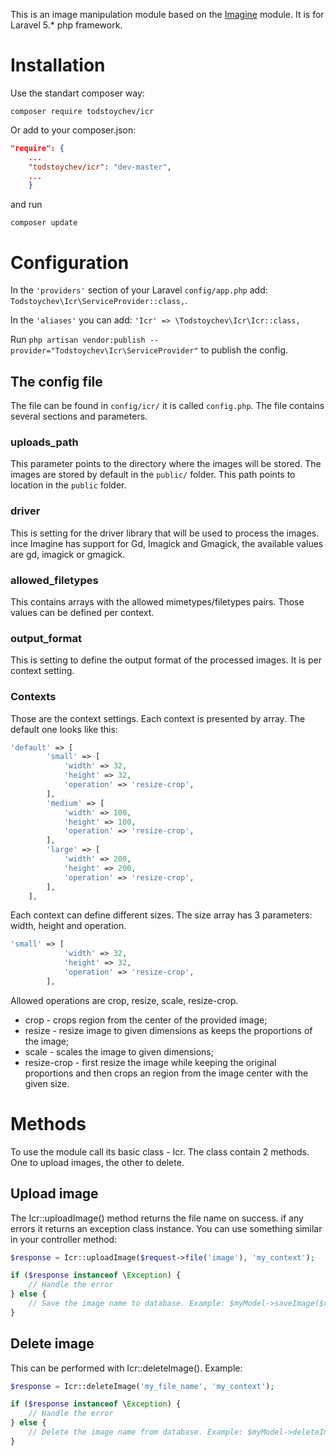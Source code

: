 This is an image manipulation module based on the [Imagine](https://github.com/avalanche123/Imagine) module. It is for Laravel 5.* php framework.

# Installation
Use the standart composer way:

```
composer require todstoychev/icr
```

Or add to your composer.json:

```json
"require": {
    ...
    "todstoychev/icr": "dev-master",
    ...
    }
```

and run 

```composer update```

# Configuration
In the ```'providers'``` section of your Laravel ```config/app.php``` add: ```Todstoychev\Icr\ServiceProvider::class,```. 

In the ```'aliases'``` you can add: ```'Icr' => \Todstoychev\Icr\Icr::class,```

Run ```php artisan vendor:publish --provider="Todstoychev\Icr\ServiceProvider"``` to publish the config.

## The config file
The file can be found in ```config/icr/``` it is called ```config.php```. The file contains several sections and parameters.

### uploads_path
This parameter points to the directory where the images will be stored. The images are stored by default in the ```public/``` folder. This path points to location in the ```public``` folder.

### driver
This is setting for the driver library that will be used to process the images. ince Imagine has support for Gd, Imagick and Gmagick, the available values are gd, imagick or gmagick. 

### allowed_filetypes
This contains arrays with the allowed mimetypes/filetypes pairs. Those values can be defined per context.

###  output_format
This is setting to define the output format of the processed images. It is per context setting.

### Contexts
Those are the context settings. Each context is presented by array. The default one looks like this:

```php
'default' => [ 
        'small' => [
            'width' => 32,
            'height' => 32,
            'operation' => 'resize-crop',
        ],
        'medium' => [
            'width' => 100,
            'height' => 100,
            'operation' => 'resize-crop',
        ],
        'large' => [
            'width' => 200,
            'height' => 200,
            'operation' => 'resize-crop',
        ],
    ],
```

Each context can define different sizes. The size array has 3 parameters: width, height and operation.

```php
'small' => [
            'width' => 32,
            'height' => 32,
            'operation' => 'resize-crop',
        ],
```

Allowed operations are crop, resize, scale, resize-crop. 
- crop - crops region from the center of the provided image;
- resize - resize image to given dimensions as keeps the proportions of the image;
- scale - scales the image to given dimensions;
- resize-crop - first resize the image while keeping the original proportions and then crops an region from the image center with the given size.

# Methods
To use the module call its basic class - Icr. The class contain 2 methods. One to upload images, the other to delete.

## Upload image
The Icr::uploadImage() method returns the file name on success. if any errors it returns an exception class instance. You can use something similar in your controller method: 

```php
$response = Icr::uploadImage($request->file('image'), 'my_context');

if ($response instanceof \Exception) {
    // Handle the error
} else {
    // Save the image name to database. Example: $myModel->saveImage($response);
}
```

## Delete image
This can be performed with Icr::deleteImage(). Example:

```php
$response = Icr::deleteImage('my_file_name', 'my_context');

if ($response instanceof \Exception) {
    // Handle the error
} else {
    // Delete the image name from database. Example: $myModel->deleteImage($response);
}
```
